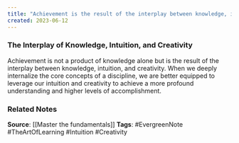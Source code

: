 ```yaml
---
title: "Achievement is the result of the interplay between knowledge, intuition, and creativity"
created: 2023-06-12
---
```


### The Interplay of Knowledge, Intuition, and Creativity
Achievement is not a product of knowledge alone but is the result of the interplay between knowledge, intuition, and creativity. When we deeply internalize the core concepts of a discipline, we are better equipped to leverage our intuition and creativity to achieve a more profound understanding and higher levels of accomplishment.

### Related Notes
**Source**: [[Master the fundamentals]]
**Tags**: #EvergreenNote #TheArtOfLearning #Intuition #Creativity

